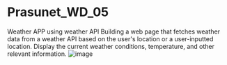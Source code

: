 # Prasunet_WD_05
Weather APP using weather API
Building a web page that fetches weather data from a weather API based on the user's location or a user-inputted location. Display the current weather conditions, temperature, and other relevant information.
![image](https://github.com/PriyaWaghela35/Prasunet_WD_05/assets/119736019/97e1e7d9-ed84-4ca0-955b-0cbf703d08fa)
